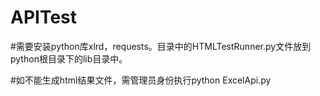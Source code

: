 # APITest

#需要安装python库xlrd，requests。目录中的HTMLTestRunner.py文件放到python根目录下的lib目录中。

#如不能生成html结果文件，需管理员身份执行python ExcelApi.py
